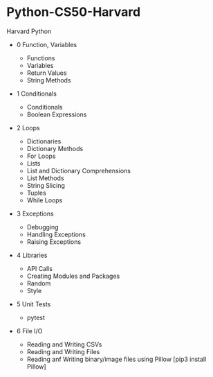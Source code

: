 # Python-CS50-Harvard
Harvard Python

- 0 Function, Variables 
    - Functions 
    - Variables 
    - Return Values 
    - String Methods

- 1 Conditionals
    - Conditionals 
    - Boolean Expressions 

- 2 Loops 
    - Dictionaries 
    - Dictionary Methods 
    - For Loops 
    - Lists
    - List and Dictionary Comprehensions 
    - List Methods 
    - String Slicing 
    - Tuples 
    - While Loops 

- 3 Exceptions 
    - Debugging 
    - Handling Exceptions 
    - Raising Exceptions 

- 4 Libraries 
    - API Calls 
    - Creating Modules and Packages 
    - Random 
    - Style 

- 5 Unit Tests
    - pytest

- 6 File I/O
    - Reading and Writing CSVs 
    - Reading and Writing Files 
    - Reading anf Writing binary/image files using Pillow [pip3 install Pillow]